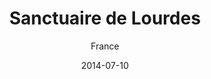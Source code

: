 ---
title: Sanctuaire de Lourdes
subtitle: France
layout: default
modal-id: 4
date: 2014-07-10
img: lourdes.png
thumbnail: lourdes-thumnail.png
alt: image-alt
project-date: April 2014
client: Start Bootstrap
category: Sanctuaire de Lourdes
site: https://www.lourdes-france.com/
description: Lorem ipsum dolor sit amet, usu cu alterum nominavi lobortis. At duo novum diceret. Tantas apeirian vix et, usu sanctus postulant inciderint ut, populo diceret necessitatibus in vim. Cu eum dicam feugiat noluisse.

---